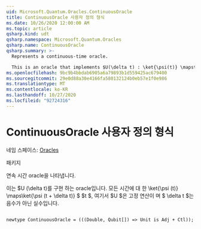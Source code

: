 ```yaml
---
uid: Microsoft.Quantum.Oracles.ContinuousOracle
title: ContinuousOracle 사용자 정의 형식
ms.date: 10/26/2020 12:00:00 AM
ms.topic: article
qsharp.kind: udt
qsharp.namespace: Microsoft.Quantum.Oracles
qsharp.name: ContinuousOracle
qsharp.summary: >-
  Represents a continuous-time oracle.

  This is an oracle that implements $U(\delta t) : \ket{\psi(t)} \mapsto \ket{\psi(t + \delta t)}$ for all times $t$, where $U$ is a fixed operation, and where $\delta t$ is a non-negative real number.
ms.openlocfilehash: 9bc9b4bbdab6905a6a79893b1d559425ac679400
ms.sourcegitcommit: 29e0d88a30e4166fa580132124b0eb57e1f0e986
ms.translationtype: MT
ms.contentlocale: ko-KR
ms.lasthandoff: 10/27/2020
ms.locfileid: "92724316"
---
```

# <a name="continuousoracle-user-defined-type"></a>ContinuousOracle 사용자 정의 형식

네임 스페이스: [Oracles](xref:Microsoft.Quantum.Oracles)

패키지 [](https://nuget.org/packages/)


연속 시간 oracle을 나타냅니다.

이는 $U (\delta t)를 구현 하는 oracle입니다. 모든 시간에 대 한 \ket{\psi (t)} \maps\ket{\psi (t + \delta t)} $ $t $, 여기서 $U $은 고정 연산이 며 $ \delta t $는 음수가 아닌 실수입니다.

```qsharp

newtype ContinuousOracle = (((Double, Qubit[]) => Unit is Adj + Ctl));
```


